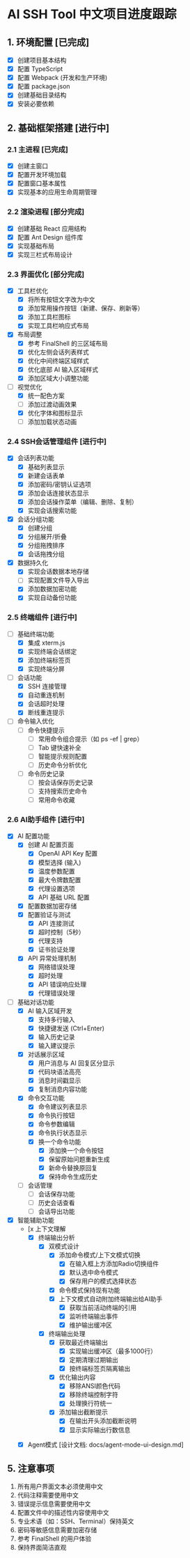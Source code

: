 # AI SSH Tool 中文项目进度跟踪

## 1. 环境配置 [已完成]

- [x] 创建项目基本结构
- [x] 配置 TypeScript
- [x] 配置 Webpack (开发和生产环境)
- [x] 配置 package.json
- [x] 创建基础目录结构
- [x] 安装必要依赖

## 2. 基础框架搭建 [进行中]

### 2.1 主进程 [已完成]
- [x] 创建主窗口
- [x] 配置开发环境加载
- [x] 配置窗口基本属性
- [x] 实现基本的应用生命周期管理

### 2.2 渲染进程 [部分完成]
- [x] 创建基础 React 应用结构
- [x] 配置 Ant Design 组件库
- [x] 实现基础布局
- [x] 实现三栏式布局设计

### 2.3 界面优化 [部分完成]
- [x] 工具栏优化
  * [x] 将所有按钮文字改为中文
  * [x] 添加常用操作按钮（新建、保存、刷新等）
  * [x] 添加工具栏图标
  * [x] 实现工具栏响应式布局
- [x] 布局调整
  * [x] 参考 FinalShell 的三区域布局
  * [x] 优化左侧会话列表样式
  * [x] 优化中间终端区域样式
  * [x] 优化底部 AI 输入区域样式
  * [x] 添加区域大小调整功能
- [ ] 视觉优化
  * [x] 统一配色方案
  * [ ] 添加过渡动画效果
  * [x] 优化字体和图标显示
  * [ ] 添加加载状态动画

### 2.4 SSH会话管理组件 [进行中]
- [x] 会话列表功能
  * [x] 基础列表显示
  * [x] 新建会话表单
  * [x] 添加密码/密钥认证选项
  * [x] 添加会话连接状态显示
  * [x] 添加会话操作菜单（编辑、删除、复制）
  * [x] 实现会话搜索功能
- [x] 会话分组功能
  * [x] 创建分组
  * [x] 分组展开/折叠
  * [x] 分组拖拽排序
  * [x] 会话拖拽分组
- [x] 数据持久化
  * [x] 实现会话数据本地存储
  * [ ] 实现配置文件导入导出
  * [x] 添加数据加密功能
  * [x] 实现自动备份功能

### 2.5 终端组件 [进行中]
- [ ] 基础终端功能
  * [x] 集成 xterm.js
  * [x] 实现终端会话绑定
  * [x] 添加终端标签页
  * [x] 实现终端分屏
- [ ] 会话功能
  * [x] SSH 连接管理
  * [x] 自动重连机制
  * [x] 会话超时处理
  * [x] 断线重连提示
- [ ] 命令输入优化
  * [ ] 命令快捷提示
    - [ ] 常用命令组合提示（如 ps -ef | grep）
    - [ ] Tab 键快速补全
    - [ ] 智能提示规则配置
    - [ ] 历史命令分析优化
  * [ ] 命令历史记录
    - [ ] 按会话保存历史记录
    - [ ] 支持搜索历史命令
    - [ ] 常用命令收藏

### 2.6 AI助手组件 [进行中]
- [x] AI 配置功能
  * [x] 创建 AI 配置页面
    - [x] OpenAI API Key 配置
    - [x] 模型选择 (输入)
    - [x] 温度参数配置
    - [x] 最大令牌数配置
    - [x] 代理设置选项
    - [x] API 基础 URL 配置
  * [x] 配置数据加密存储
  * [x] 配置验证与测试
    - [x] API 连接测试
    - [x] 超时控制（5秒）
    - [x] 代理支持
    - [x] 证书验证处理
  * [x] API 异常处理机制
    - [x] 网络错误处理
    - [x] 超时处理
    - [x] API 错误响应处理
    - [x] 代理错误处理

- [ ] 基础对话功能
  * [x] AI 输入区域开发
    - [x] 支持多行输入
    - [x] 快捷键发送 (Ctrl+Enter)
    - [x] 输入历史记录
    - [x] 输入建议提示
  * [x] 对话展示区域
    - [x] 用户消息与 AI 回复区分显示
    - [x] 代码块语法高亮
    - [x] 消息时间戳显示
    - [x] 复制消息内容功能
  * [x] 命令交互功能
    - [x] 命令建议列表显示
    - [x] 命令执行按钮
    - [x] 命令参数编辑
    - [x] 命令执行状态显示
    - [x] 换一个命令功能
      * [x] 添加换一个命令按钮
      * [x] 保留原始问题重新生成
      * [x] 新命令替换原回复
      * [x] 保持命令生成历史
  * [ ] 会话管理
    - [ ] 会话保存功能
    - [ ] 历史会话查看
    - [ ] 会话导出功能

- [x] 智能辅助功能
  * [x 上下文理解
    - [x] 终端输出分析
      * [x] 双模式设计
        - [x] 添加命令模式/上下文模式切换
          * [x] 在输入框上方添加Radio切换组件
          * [x] 默认选中命令模式
          * [x] 保存用户的模式选择状态
        - [x] 命令模式保持现有功能
        - [x] 上下文模式自动附加终端输出给AI助手
          * [x] 获取当前活动终端的引用
          * [x] 监听终端输出事件
          * [x] 维护输出缓冲区
      * [x] 终端输出处理
        - [x] 获取最近终端输出
          * [x] 实现输出缓冲区（最多1000行）
          * [x] 定期清理过期输出
          * [x] 按终端标签页隔离输出
        - [x] 优化输出内容
          * [x] 移除ANSI颜色代码
          * [x] 移除终端控制字符
          * [x] 处理换行符统一
        - [x] 添加输出截断提示
          * [x] 在输出开头添加截断说明
          * [x] 显示实际输出行数信息
  * [x] Agent模式 [设计文档: docs/agent-mode-ui-design.md]




## 5. 注意事项

1. 所有用户界面文本必须使用中文
2. 代码注释需要使用中文
3. 错误提示信息需要使用中文
4. 配置文件中的描述性内容使用中文
5. 专业术语（如：SSH、Terminal）保持英文
6. 密码等敏感信息需要加密存储
7. 参考 FinalShell 的用户体验
8. 保持界面简洁直观 